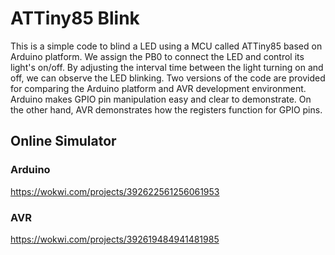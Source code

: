 # ATTiny85 Blink
This is a simple code to blind a LED using a MCU called ATTiny85 based on Arduino platform. We assign the PB0 to connect the LED and control its light's on/off. By adjusting the interval time between the light turning on and off, we can observe the LED blinking. Two versions of the code are provided for comparing the Arduino platform and AVR development environment. Arduino makes GPIO pin manipulation easy and clear to demonstrate. On the other hand, AVR demonstrates how the registers function for GPIO pins.


## Online Simulator
### Arduino
https://wokwi.com/projects/392622561256061953

### AVR
https://wokwi.com/projects/392619484941481985
